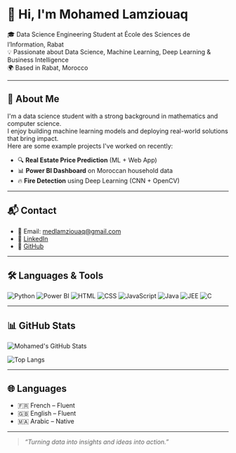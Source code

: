 # 👋 Hi, I'm Mohamed Lamziouaq

🎓 Data Science Engineering Student at École des Sciences de l’Information, Rabat  
💡 Passionate about Data Science, Machine Learning, Deep Learning & Business Intelligence  
🌍 Based in Rabat, Morocco  

---

## 🚀 About Me

I'm a data science student with a strong background in mathematics and computer science.  
I enjoy building machine learning models and deploying real-world solutions that bring impact.  
Here are some example projects I've worked on recently:

- 🔍 **Real Estate Price Prediction** (ML + Web App)
- 📊 **Power BI Dashboard** on Moroccan household data
- 🔥 **Fire Detection** using Deep Learning (CNN + OpenCV)

---

## 📬 Contact

- 📧 Email: medlamziouaq@gmail.com  
- 🔗 [LinkedIn](https://www.linkedin.com/in/mohamed-l-06376b221/)  
- 🐙 [GitHub](https://github.com/medlamziouaq)

---

## 🛠️ Languages & Tools

![Python](https://img.shields.io/badge/Python-3776AB?style=for-the-badge&logo=python&logoColor=white)
![Power BI](https://img.shields.io/badge/Power%20BI-F2C811?style=for-the-badge&logo=Power%20BI&logoColor=black)
![HTML](https://img.shields.io/badge/HTML-E34F26?style=for-the-badge&logo=html5&logoColor=white)
![CSS](https://img.shields.io/badge/CSS-1572B6?style=for-the-badge&logo=css3&logoColor=white)
![JavaScript](https://img.shields.io/badge/JavaScript-F7DF1E?style=for-the-badge&logo=javascript&logoColor=black)
![Java](https://img.shields.io/badge/Java-ED8B00?style=for-the-badge&logo=java&logoColor=white)
![JEE](https://img.shields.io/badge/JEE-blue?style=for-the-badge)
![C](https://img.shields.io/badge/C-00599C?style=for-the-badge&logo=c&logoColor=white)

---

## 📊 GitHub Stats

![Mohamed's GitHub Stats](https://github-readme-stats.vercel.app/api?username=medlamziouaq&show_icons=true&theme=radical)

![Top Langs](https://github-readme-stats.vercel.app/api/top-langs/?username=medlamziouaq&layout=compact&theme=tokyonight)

---

## 🌐 Languages

- 🇫🇷 French – Fluent  
- 🇬🇧 English – Fluent  
- 🇲🇦 Arabic – Native  

---

> _“Turning data into insights and ideas into action.”_
